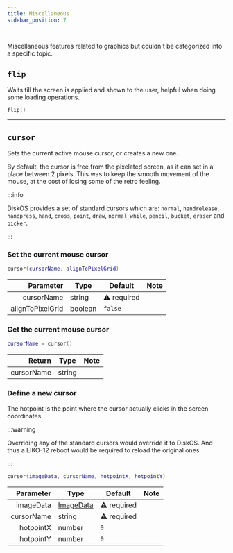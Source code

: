```yaml
---
title: Miscellaneous
sidebar_position: 7

---
```


Miscellaneous features related to graphics but couldn't be categorized into a specific topic.

## `flip`

Waits till the screen is applied and shown to the user, helpful when doing some loading operations.

```lua
flip()
```

---

## `cursor`

Sets the current active mouse cursor, or creates a new one.

By default, the cursor is free from the pixelated screen, as it can set in a place between 2 pixels.
This was to keep the smooth movement of the mouse, at the cost of losing some of the retro feeling.

:::info

DiskOS provides a set of standard cursors which are:
`normal`, `handrelease`, `handpress`, `hand`, `cross`, `point`, `draw`, `normal_while`,
`pencil`, `bucket`, `eraser` and `picker`.

:::

### Set the current mouse cursor

```lua
cursor(cursorName, alignToPixelGrid)
```

|        Parameter | Type    | Default     | Note |
|-----------------:|---------|-------------|------|
|       cursorName | string  | ⚠️ required |      |
| alignToPixelGrid | boolean | `false`     |      |

### Get the current mouse cursor

```lua
cursorName = cursor()
```

|     Return | Type   | Note |
|-----------:|--------|------|
| cursorName | string |      |

### Define a new cursor

The hotpoint is the point where the cursor actually clicks in the screen coordinates.

:::warning

Overriding any of the standard cursors would override it to DiskOS.
And thus a LIKO-12 reboot would be required to reload the original ones.

:::

```lua
cursor(imageData, cursorName, hotpointX, hotpointY)
```

|  Parameter | Type        | Default     | Note |
|-----------:|-------------|-------------|------|
|  imageData | [ImageData] | ⚠️ required |      |
| cursorName | string      | ⚠️ required |      |
|  hotpointX | number      | `0`         |      |
|  hotpointY | number      | `0`         |      |


[ImageData]: ../graphics-advanced/imagedata
